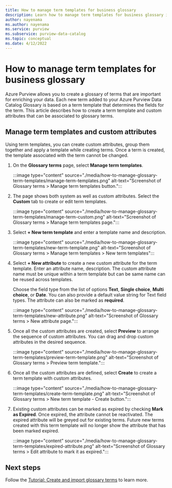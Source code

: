 ```yaml
---
title: How to manage term templates for business glossary
description: Learn how to manage term templates for business glossary in an Azure Purview data catalog.
author: nayenama
ms.author: nayenama
ms.service: purview
ms.subservice: purview-data-catalog
ms.topic: conceptual
ms.date: 4/12/2022
---
```

# How to manage term templates for business glossary

Azure Purview allows you to create a glossary of terms that are important for enriching your data. Each new term added to your Azure Purview Data Catalog Glossary is based on a term template that determines the fields for the term. This article describes how to create a term template and custom attributes that can be associated to glossary terms.

## Manage term templates and custom attributes

Using term templates, you can create custom attributes, group them together and apply a template while creating terms. Once a term is created, the template associated with the term cannot be changed.

1. On the **Glossary terms** page, select **Manage term templates**.

   :::image type="content" source="./media/how-to-manage-glossary-term-templates/manage-term-templates.png" alt-text="Screenshot of Glossary terms > Manage term templates button.":::

2. The page shows both system as well as custom attributes. Select the **Custom** tab to create or edit term templates.

   :::image type="content" source="./media/how-to-manage-glossary-term-templates/manage-term-custom.png" alt-text="Screenshot of Glossary terms > Manage term templates page.":::

3. Select **+ New term template** and enter a template name and description.

   :::image type="content" source="./media/how-to-manage-glossary-term-templates/new-term-template.png" alt-text="Screenshot of Glossary terms > Manage term templates > New term templates":::

4. Select **+ New attribute** to create a new custom attribute for the term template. Enter an attribute name, description. The custom attribute name must be unique within a term template but can be same name can be reused across templates.

   Choose the field type from the list of options **Text**, **Single choice**, **Multi choice**, or  **Date**. You can also provide a default value string for Text field types.  The attribute can also be marked as **required**.

   :::image type="content" source="./media/how-to-manage-glossary-term-templates/new-attribute.png" alt-text="Screenshot of Glossary terms > New attribute page.":::

5. Once all the custom attributes are created, select **Preview** to arrange the sequence of custom attributes. You can drag and drop custom attributes in the desired sequence.

   :::image type="content" source="./media/how-to-manage-glossary-term-templates/preview-term-template.png" alt-text="Screenshot of Glossary terms > Preview term template.":::

6. Once all the custom attributes are defined, select **Create** to create a term template with custom attributes.

   :::image type="content" source="./media/how-to-manage-glossary-term-templates/create-term-template.png" alt-text="Screenshot of Glossary terms > New term template - Create button.":::

7. Existing custom attributes can be marked as expired by checking **Mark as Expired**. Once expired, the attribute cannot be reactivated. The expired attribute will be greyed out for existing terms. Future new terms created with this term template will no longer show the attribute that has been marked expired.

   :::image type="content" source="./media/how-to-manage-glossary-term-templates/expired-attribute.png" alt-text="Screenshot of Glossary terms > Edit attribute to mark it as expired.":::

## Next steps

Follow the [Tutorial: Create and import glossary terms](tutorial-import-create-glossary-terms.md) to learn more.
